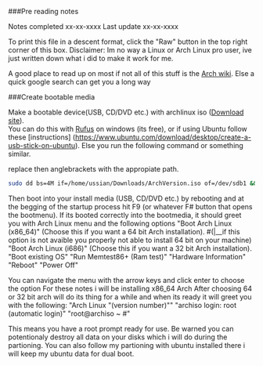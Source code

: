 ###Pre reading notes

Notes completed xx-xx-xxxx
Last update xx-xx-xxxx

To print this file in a descent format, click the "Raw" button in the top right corner of this box.
Disclaimer: Im no way a Linux or Arch Linux pro user, ive just written down what i did to make it work for me.


A good place to read up on most if not all of this stuff is the [Arch wiki](https://wiki.archlinux.org/).
Else a quick google search can get you a long way

###Create bootable media

Make a bootable device(USB, CD/DVD etc.) with archlinux iso ([Download site](https://www.archlinux.org/download/)). <BR>
You can do this with [Rufus](https://rufus.akeo.ie/) on windows (its free), or if using Ubuntu follow these [instructions] (https://www.ubuntu.com/download/desktop/create-a-usb-stick-on-ubuntu).
Else you run the following command or something similar.

replace then anglebrackets <something> with the appropiate path.
```bash
sudo dd bs=4M if=/home/ussian/Downloads/ArchVersion.iso of=/dev/sdb1 && sync
```
Then boot into your install media (USB, CD/DVD etc.) by rebooting and at the begging of the startup process hit F9 (or whatever F# button that opens the bootmenu).
If its booted correctly into the bootmedia, it should greet you with Arch Linux menu and the following options
    "Boot Arch Linux (x86_64)" (Choose this if you want a 64 bit Arch installation). 
           #(|__if this option is not avaible you properly not able to install 64 bit on your machine)
    "Boot Arch Linux (i686)" (Choose this if you want a 32 bit Arch installation).
    "Boot existing OS"
    "Run Memtest86+ (Ram test)"
    "Hardware Information"
    "Reboot"
    "Power Off"

You can navigate the menu with the arrow keys and click enter to choose the option
For these notes i will be installing x86_64 Arch
After choosing 64 or 32 bit arch will do its thing for a while and when its ready it will greet you with the following:
    "Arch Linux "(version number)""
     "archiso login: root (automatic login)"
    "root@archiso ~ #"

This means you have a root prompt ready for use. Be warned you can potentionaly destroy all data on your disks which i will do during the partioning. You can also follow my partioning with ubuntu installed there i will keep my ubuntu data for dual boot.

